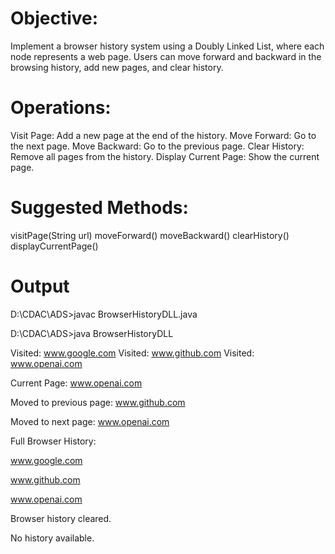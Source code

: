 # Objective:
Implement a browser history system using a Doubly Linked List, where each node
represents a web page. Users can move forward and backward in the browsing
history, add new pages, and clear history.
# Operations:
Visit Page: Add a new page at the end of the history.
Move Forward: Go to the next page.
Move Backward: Go to the previous page.
Clear History: Remove all pages from the history.
Display Current Page: Show the current page.
# Suggested Methods:
visitPage(String url)
moveForward()
moveBackward()
clearHistory()
displayCurrentPage()
# Output
D:\CDAC\ADS>javac BrowserHistoryDLL.java

D:\CDAC\ADS>java BrowserHistoryDLL

Visited: www.google.com
Visited: www.github.com
Visited: www.openai.com

Current Page: www.openai.com

Moved to previous page: www.github.com

Moved to next page: www.openai.com

Full Browser History:

www.google.com

www.github.com

www.openai.com

Browser history cleared.

No history available.
